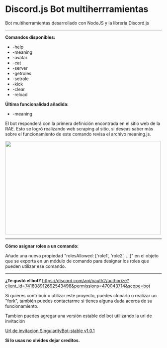 # Discord.js Bot multiherrramientas

Bot multiherramientas desarrollado con NodeJS y la libreria Discord.js<br/>
<hr>
<b>Comandos disponibles:</b><br/>

- -help
- -meaning
- -avatar
- -cat
- -server
- -getroles
- -setrole
- -kick
- -clear
- -reload

<b>Última funcionalidad añadida:</b>
- -meaning <palabra>

<p>El bot responderá con la primera definición encontrada en el sitio web de la RAE. 
Esto se logró realizando web scraping al sitio, si deseas saber más sobre el funcionamiento de este comando revisa el archivo meaning.js.<p>
<p align="left">
  <img width="500px" height="300px"src="https://i.ibb.co/3ktPqnS/meaning.png">
</p>

<hr>

<b>Cómo asignar roles a un comando:</b>
<p>Añade una nueva propiedad "rolesAllowed: ['role1', 'role2', ...]" en el objeto que se exporta en un módulo de comando para designar los roles que pueden utilizar ese comando.</p>

<hr>

<b>¿Te gustó el bot?</b>
https://discord.com/api/oauth2/authorize?client_id=741808912692543498&permissions=470043714&scope=bot
<p>Si quieres contribuir o utilizar este proyecto, puedes clonarlo o realizar un "fork", también puedes contactarme si tienes alguna duda acerca de su funcionamiento.</p>

<p>Tambien puedes agregar una versión estable del bot utilizando la url de invitación</p>

[Url de invitacion SingularityBot-stable v1.0.1](https://discord.com/api/oauth2/authorize?client_id=741808912692543498&permissions=470043714&scope=bot)


<b>Si lo usas no olvides dejar creditos.</b>
